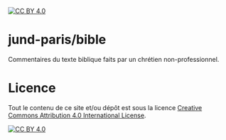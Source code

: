 [![CC BY 4.0][cc-by-shield]][cc-by]

# jund-paris/bible

Commentaires du texte biblique faits par un chrétien non-professionnel. 

# Licence

Tout le contenu de ce site et/ou dépôt est sous la licence
[Creative Commons Attribution 4.0 International License][cc-by].

[![CC BY 4.0][cc-by-image]][cc-by]

[cc-by]: http://creativecommons.org/licenses/by/4.0/deed.fr
[cc-by-image]: https://i.creativecommons.org/l/by/4.0/88x31.png
[cc-by-shield]: https://img.shields.io/badge/License-CC%20BY%204.0-lightgrey.svg

